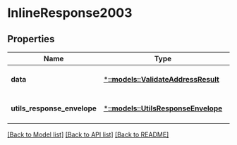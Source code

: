 # InlineResponse2003

## Properties
Name | Type | Description | Notes
------------ | ------------- | ------------- | -------------
**data** | [***::models::ValidateAddressResult**](ValidateAddressResult.md) |  | [optional] [default to null]
**utils_response_envelope** | [***::models::UtilsResponseEnvelope**](utils.ResponseEnvelope.md) |  | [optional] [default to null]

[[Back to Model list]](../README.md#documentation-for-models) [[Back to API list]](../README.md#documentation-for-api-endpoints) [[Back to README]](../README.md)


